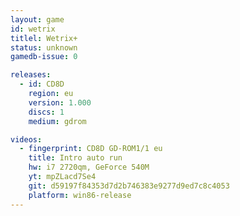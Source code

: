 ```yaml
---
layout: game
id: wetrix
titlel: Wetrix+
status: unknown
gamedb-issue: 0

releases:
  - id: CD8D
    region: eu
    version: 1.000
    discs: 1
    medium: gdrom

videos:
  - fingerprint: CD8D GD-ROM1/1 eu
    title: Intro auto run
    hw: i7 2720qm, GeForce 540M
    yt: mpZLacd7Se4
    git: d59197f84353d7d2b746383e9277d9ed7c8c4053
    platform: win86-release
---
```

